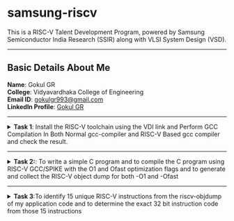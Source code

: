 # samsung-riscv

This is a RISC-V Talent Development Program, powered by Samsung Semiconductor India Research (SSIR) along with VLSI System Design (VSD).

---

## Basic Details About Me

**Name**: Gokul GR  
**College**: Vidyavardhaka College of Engineering  
**Email ID**: [gokulgr993@gmail.com](mailto:niranjanr916@gmail.com)  
**LinkedIn Profile**: [Gokul GR](https://www.linkedin.com/in/gokul-g-r-76134124a/)

---


<details>
  <summary><strong>Task 1</strong>: Install the RISC-V toolchain using the VDI link and Perform GCC Compilation In Both Normal gcc-compiler and RISC-V Based gcc compiler and check the result.</summary>

### Instructions
1. **VDI Link**: [Download Here](https://forgefunder.com/~kunal/riscv_workshop.vdi)  
   Password for the machine: `vsdiat`

2. **Install Ubuntu 18.04 LTS (Bionic Beaver)**  
   Install on Oracle Virtual Machine Box as mentioned in the guide.

3. **Perform GCC Compilation**  
   - Use both the normal GCC compiler and the RISC-V-based GCC compiler.
   - Compare the results.

  
**1. Install Ubuntu 18.04 LTS(Bionic Beaver) on Oracle Virtual Machine Box as given in the file**
  
![Screenshot 2025-01-05 193249](https://github.com/user-attachments/assets/11a1d650-b105-4a66-842a-b192525b4097)


**2. This screenshot shows a C program (sum1ton.c) compiled and executed, producing the output: "sum of numbers from 1 to 5 is 15". The program, displayed in a text editor (Leafpad).**
```
$ gvim sum1ton.c
$ gcc sum1ton.c
$ ./a.out
```

![Sum1ton](https://github.com/user-attachments/assets/99bfa897-d4bf-406e-a548-c53ae08eebb5)


**3.The screenshot shows the C Code compiled on RISC-V gcc Compiler.**
```
$ riscv64-unknown-elf-gcc -O1 -mabi=lp64 -march=rv64i -o sum1ton.o sum1ton.c
```
![C Code compiled on riscv gcc Compiler](https://github.com/user-attachments/assets/6ed71901-25ce-471f-8f34-1726ed220c92)



Verify that the file has been compiled using below command

```
$ ls -ltr sum1ton.o
```

**4. This screenshot shows the sum1ton.c C program being displayed using the cat command in the terminal, followed by its compilation using the RISC-V GCC compiler (riscv64-unknown-elf-gcc).**


![Cat Command](https://github.com/user-attachments/assets/7f38a710-621a-4333-af8b-3910cbd9dc4b)


**5.The assembly code is generated using**
```
$ riscv64-unknown-elf-objdump -d sum1ton.o
$ riscv64-unknown-elf-objdump -d sum1ton.o | less
```
* Here the **-d** stands for disassemble
* **Objdump using -O1 format**
* ```
   $ riscv64-unknown-elf-gcc -O1 -mabi=lp64 -march=rv64i -o sum1ton.o sum1ton.c
  
![Objdump using -O1 format](https://github.com/user-attachments/assets/6703bb29-75d1-492a-9b67-faac24f2dc01)


* **Number of Instruction for -O1 format**
![calculate -O1 format](https://github.com/user-attachments/assets/40042543-942d-41c6-b703-59f3e465def0)


* Here there are 11 instructions that is B in hexadecimal
---
* **Objdump using -Ofast format**
* ```
  $ riscv64-unknown-elf-gcc -Ofast -mabi=lp64 -march=rv64i -o sum1ton.o sum1ton.c
  
![Objdump using -Ofast format](https://github.com/user-attachments/assets/88575f69-8b48-4fa8-8624-97a032abeb95)

* **Number of Instruction for -Ofast format**

![calculate -Ofast format](https://github.com/user-attachments/assets/09452187-f4c2-4129-bf18-f064f5d90dd4)

* Here there are 11 instructions that is B in hexadecimal
  </details>
------------


<details>
<summary><b>Task 2:</b>: To write a simple C program and to compile the C program using RISC-V GCC/SPIKE with the O1 and Ofast optimization flags and to generate and collect the RISC-V object dump for both -O1 and -Ofast</summary> 
  
### 1.Simple C program Compilation
![gcc_compilation](https://github.com/user-attachments/assets/a7eda4d8-6889-429c-a896-cfe7311f3abb)

### 2.verify that your code is giving same output even when you use RISC-V compiler as shown.
![RISC-v_compilation](https://github.com/user-attachments/assets/d1ef12bf-a549-4783-9857-87c7c3165005)

Here that spike command is used in place of ./a.out to see the output and successfully we have obtained same output
```
$ riscv64-unknown-elf-gcc -Ofast -mabi=lp64 -march=rv64i -o factorialofn.o factorialofn.c

$ spike pk factorialofn.o
```
### 3. assembly code instructions using the SPIKE tool.
![spike-O1](https://github.com/user-attachments/assets/68769899-3a94-406d-bd6e-a3f23c651fea)

![spike-Ofast](https://github.com/user-attachments/assets/933585b3-9ee6-4262-845c-deef45203e0a)

lui : load upper immediate basically a RISC-V register has 32 bits in which the first 7 are opcode and next from 7 to 11 is rd and next remaning bits are immediate to which the value 0x2b is inserted
Next instruction which is going to be executed according to dumpfile will be addi sp,sp,-48.

which means 48 decimal value which will be 30 in hexa that much will be subtracted from the current stack pointer value. 

### 4. RISC-V object dump for O1 optimization level
![obj_dump_for_O1](https://github.com/user-attachments/assets/caa7893a-36b3-460f-a992-c31c0ee4190f)

### 5. RISC-V object dump for Ofast optimization level
![obj_dump_for_Ofast](https://github.com/user-attachments/assets/ead23dc5-084e-4319-89dd-92fe11edbe44)

  
</details>

--------

<details>
  <summary><strong>Task 3</strong>:To identify 15 unique RISC-V instructions from the riscv-objdump of my application code and to determine the exact 32 bit instruction code from those 15 instructions</summary>

![Ofast](https://github.com/user-attachments/assets/7c2a5809-73de-4c78-be8d-09fca6c90b2c)



## 1. lui (Load Upper Immediate)

Loads a 20-bit immediate value into the upper 20 bits of a register, while the lower 12 bits are set to zero.

lui a0, 0x2b (Loads 0x2b000 into a0).

Instruction Code: 0x0002b537

Type: U-type (Upper immediate)


## 2. addi (Add Immediate)

Adds a sign-extended 12-bit immediate value to a register and stores the result in a destination register.

addi a0, a0, -704 (Adds -704 to a0 and stores the result back in a0).

Instruction Code: 0xd4050513

Type: I-type (Immediate)


## 3. sd (Store Doubleword)

Stores a 64-bit value from a source register to memory.

sd s1, 24(sp) (Stores the value of s1 at the memory address sp + 24).

Instruction Code: 0x00913c23

Type: S-type (Store)


## 4. jal (Jump and Link)

Jumps to a target address and saves the return address in the link register (ra).

jal ra, 1058b (Jumps to address 1058b and stores the return address in ra).

Instruction Code: 0x4f0000ef

Type: J-type (Jump and Link)


## 5. lw (Load Word)

Loads a 32-bit value from memory into a register.

lw s1, 12(sp) (Loads a 32-bit word from sp + 12 into s1).

Instruction Code: 0x00c12483

Type: I-type (Load)


## 6. bltz (Branch if Less Than Zero)

Pseudo-instruction for blt (branch if less than). Checks if the source register is less than zero, and if true, branches to the target address.

bltz a1, 10134 (Branches if a1 is less than zero).

Instruction Code: 0x044c4a63

Type: B-type (Branch)


## 7. li (Load Immediate)

Pseudo-instruction for addi. Loads an immediate value into a register.

li a0, 1 (Loads 1 into a0).

Instruction Code: 0x00100513

Type: I-type (Immediate)


## 8.beqz (Branch if Equal to Zero)

Pseudo-instruction for beq. Checks if a register equals zero, and if true, branches to the target address.

beqz a5, 1015c (Branches if a5 is zero

Instruction Code: 0x00078663

Type: B-type (Branch)


## 9. addiw (Add Immediate Word)

Adds a sign-extended 12-bit immediate to a 32-bit word and stores the result in the destination register.

addiw s1, s1, 1 (Adds 1 to s1 and stores the result back in s1).

Instruction Code: 0x0011a09b

Type: I-type (Immediate)


## 10. mv (Move)

Pseudo-instruction for addi. Copies the value from one register to another.

mv a0, a0 (Moves the value of a0 to a0, effectively a no-op).

Instruction Code: 0x00050513

Type: I-type (Immediate)



## 11. bne (Branch if Not Equal)

Compares two registers and branches to a target address if they are not equal.

bne s1, s0, 10100 (Branches if s1 is not equal to s0).

Instruction Code: 0xfea592e3

Type: B-type (Branch)


## 12. ld (Load Doubleword)

Loads a 64-bit doubleword from memory into a register.

ld s0, 32(sp) (Loads a 64-bit value from sp + 32 into s0).

Instruction Code: 0x02013083

Type: I-type (Load)


## 13.ret (Return)

Pseudo-instruction for jalr. Returns from a function by jumping to the address in the link register (ra).

ret (Jumps to the address in ra).

Instruction Code: 0x00008067

Type: I-type (Jump and Link Register)


## 14. j (Jump)

Pseudo-instruction for jal. Unconditionally jumps to a specified address.

j 1011c (Jumps to address 1011c).

Instruction Code: 0xfddff06f

Type: J-type (Jump)


## 15.auipc (Add Upper Immediate to PC)

 Adds a 20-bit immediate value to the upper 20 bits of the program counter (PC) and stores the result in a destination register.
 
auipc a5, 0xfffff (Adds 0xfffff000 to the current PC and stores the result in a5).

Instruction Code: 0xfffff797

Type: U-type (Upper immediate)



</details>
